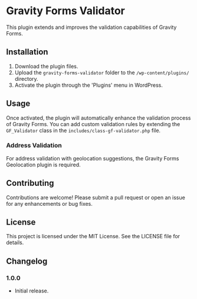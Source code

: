 # Gravity Forms Validator

This plugin extends and improves the validation capabilities of Gravity Forms.

## Installation

1. Download the plugin files.
2. Upload the `gravity-forms-validator` folder to the `/wp-content/plugins/` directory.
3. Activate the plugin through the 'Plugins' menu in WordPress.

## Usage

Once activated, the plugin will automatically enhance the validation process of Gravity Forms. You can add custom validation rules by extending the `GF_Validator` class in the `includes/class-gf-validator.php` file.

### Address Validation

For address validation with geolocation suggestions, the Gravity Forms Geolocation plugin is required.

## Contributing

Contributions are welcome! Please submit a pull request or open an issue for any enhancements or bug fixes.

## License

This project is licensed under the MIT License. See the LICENSE file for details.

## Changelog

### 1.0.0
- Initial release.